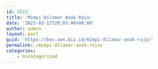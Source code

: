 ```yaml
---
id: 5522
title: 'Mimpi Dilamar Anak Raja'
date: '2023-03-12T20:05:40+00:00'
author: admin
layout: post
guid: 'https://bos.awn.biz.id/mimpi-dilamar-anak-raja/'
permalink: /mimpi-dilamar-anak-raja/
categories:
    - Uncategorized
---
```


